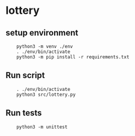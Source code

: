 # lottery

## setup environment

        python3 -m venv ./env
        . ./env/bin/activate
        python3 -m pip install -r requirements.txt

## Run script

        . ./env/bin/activate
        python3 src/lottery.py

## Run tests

        python3 -m unittest
